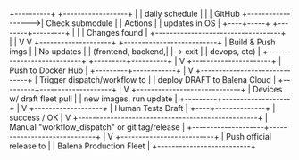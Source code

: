 +----------+                   +------------------+
|          | daily schedule    |                  |
|  GitHub  +------------------>|  Check submodule |
| Actions  |                   |  updates in OS   |
+----+-----+                   +--------+---------+
     |                                   |
     | Changes found                     |
     +-----------------------------------+
     |                                   |
     V                                   V
+--------------------+        +--------------------------+
| Build & Push imgs  |        |  No updates              |
| (frontend, backend,|        |  -> exit                 |
| devops, etc)       |        +--------------------------+
+---------+----------+
          |
          V
+----------------------+
| Push to Docker Hub   |
+---------+------------+
          |
          V
+------------------------------+
| Trigger dispatch/workflow to |
| deploy DRAFT to Balena Cloud |
+---------+--------------------+
          |
          V
+-----------------------------+
| Devices w/ draft fleet pull |
| new images, run update      |
+---------+-------------------+
          |
          V
+-------------------+
| Human Tests Draft |
+----+--------------+
     | success / OK |
     V
+--------------------------------------------------+
| Manual "workflow_dispatch" or git tag/release    |
+--------------------+-----------------------------+
                     |
                     V
          +--------------------------+
          | Push official release to |
          | Balena Production Fleet  |
          +--------------------------+